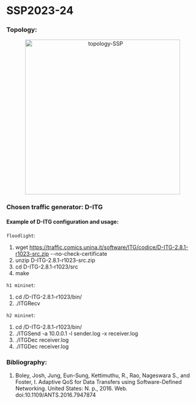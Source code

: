 # SSP2023-24
### Topology: 
<p align="center">
  <img width="406" alt="topology-SSP" src="https://github.com/gredajustyna/SSP2023-24/assets/56201394/6fbf9365-d348-4ea6-a5ea-4ed2d00e31b6">
</p>

### Chosen traffic generator: D-ITG

#### Example of D-ITG configuration and usage:

`floodlight`:

1. wget https://traffic.comics.unina.it/software/ITG/codice/D-ITG-2.8.1-r1023-src.zip --no-check-certificate
2. unzip D-ITG-2.8.1-r1023-src.zip
3. cd D-ITG-2.8.1-r1023/src
4. make

`h1 mininet`:

1. cd /D-ITG-2.8.1-r1023/bin/
2. ./ITGRecv

`h2 mininet`:

1. cd /D-ITG-2.8.1-r1023/bin/
2. ./ITGSend -a 10.0.0.1 -l sender.log -x receiver.log
3. ./ITGDec receiver.log
4. ./ITGDec receiver.log


### Bibliography:

1. Boley, Josh, Jung, Eun-Sung, Kettimuthu, R., Rao, Nageswara S., and Foster, I. Adaptive QoS for Data Transfers using Software-Defined Networking. United States: N. p., 2016. Web. doi:10.1109/ANTS.2016.7947874  
